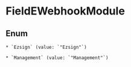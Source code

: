 
# FieldEWebhookModule

## Enum


    * `Ezsign` (value: `"Ezsign"`)

    * `Management` (value: `"Management"`)



